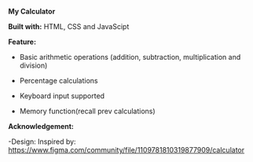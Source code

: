**My Calculator**

**Built with:** HTML, CSS and JavaScipt

**Feature:**   
   - Basic arithmetic operations (addition, subtraction, multiplication and division)  

   - Percentage calculations  

   - Keyboard input supported  

   - Memory function(recall prev calculations)

**Acknowledgement:**  

   -Design: Inspired by: https://www.figma.com/community/file/1109781810319877909/calculator
